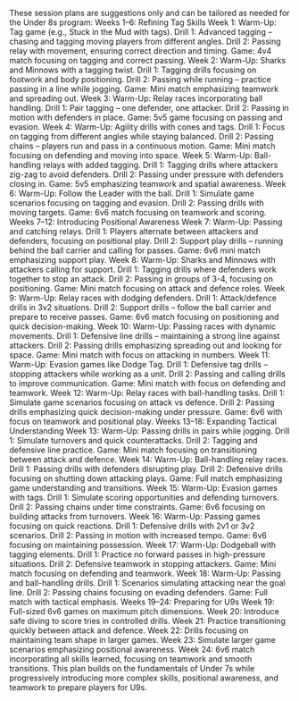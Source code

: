 These session plans are suggestions only and can be tailored as needed for the Under 8s program:
Weeks 1–6: Refining Tag Skills
Week 1:
Warm-Up: Tag game (e.g., Stuck in the Mud with tags).
Drill 1: Advanced tagging – chasing and tagging moving players from different angles.
Drill 2: Passing relay with movement, ensuring correct direction and timing.
Game: 4v4 match focusing on tagging and correct passing.
Week 2:
Warm-Up: Sharks and Minnows with a tagging twist.
Drill 1: Tagging drills focusing on footwork and body positioning.
Drill 2: Passing while running – practice passing in a line while jogging.
Game: Mini match emphasizing teamwork and spreading out.
Week 3:
Warm-Up: Relay races incorporating ball handling.
Drill 1: Pair tagging – one defender, one attacker.
Drill 2: Passing in motion with defenders in place.
Game: 5v5 game focusing on passing and evasion.
Week 4:
Warm-Up: Agility drills with cones and tags.
Drill 1: Focus on tagging from different angles while staying balanced.
Drill 2: Passing chains – players run and pass in a continuous motion.
Game: Mini match focusing on defending and moving into space.
Week 5:
Warm-Up: Ball-handling relays with added tagging.
Drill 1: Tagging drills where attackers zig-zag to avoid defenders.
Drill 2: Passing under pressure with defenders closing in.
Game: 5v5 emphasizing teamwork and spatial awareness.
Week 6:
Warm-Up: Follow the Leader with the ball.
Drill 1: Simulate game scenarios focusing on tagging and evasion.
Drill 2: Passing drills with moving targets.
Game: 6v6 match focusing on teamwork and scoring.
Weeks 7–12: Introducing Positional Awareness
Week 7:
Warm-Up: Passing and catching relays.
Drill 1: Players alternate between attackers and defenders, focusing on positional play.
Drill 2: Support play drills – running behind the ball carrier and calling for passes.
Game: 6v6 mini match emphasizing support play.
Week 8:
Warm-Up: Sharks and Minnows with attackers calling for support.
Drill 1: Tagging drills where defenders work together to stop an attack.
Drill 2: Passing in groups of 3-4, focusing on positioning.
Game: Mini match focusing on attack and defence roles.
Week 9:
Warm-Up: Relay races with dodging defenders.
Drill 1: Attack/defence drills in 3v2 situations.
Drill 2: Support drills – follow the ball carrier and prepare to receive passes.
Game: 6v6 match focusing on positioning and quick decision-making.
Week 10:
Warm-Up: Passing races with dynamic movements.
Drill 1: Defensive line drills – maintaining a strong line against attackers.
Drill 2: Passing drills emphasizing spreading out and looking for space.
Game: Mini match with focus on attacking in numbers.
Week 11:
Warm-Up: Evasion games like Dodge Tag.
Drill 1: Defensive tag drills – stopping attackers while working as a unit.
Drill 2: Passing and calling drills to improve communication.
Game: Mini match with focus on defending and teamwork.
Week 12:
Warm-Up: Relay races with ball-handling tasks.
Drill 1: Simulate game scenarios focusing on attack vs defence.
Drill 2: Passing drills emphasizing quick decision-making under pressure.
Game: 6v6 with focus on teamwork and positional play.
Weeks 13–18: Expanding Tactical Understanding
Week 13:
Warm-Up: Passing drills in pairs while jogging.
Drill 1: Simulate turnovers and quick counterattacks.
Drill 2: Tagging and defensive line practice.
Game: Mini match focusing on transitioning between attack and defence.
Week 14:
Warm-Up: Ball-handling relay races.
Drill 1: Passing drills with defenders disrupting play.
Drill 2: Defensive drills focusing on shutting down attacking plays.
Game: Full match emphasizing game understanding and transitions.
Week 15:
Warm-Up: Evasion games with tags.
Drill 1: Simulate scoring opportunities and defending turnovers.
Drill 2: Passing chains under time constraints.
Game: 6v6 focusing on building attacks from turnovers.
Week 16:
Warm-Up: Passing games focusing on quick reactions.
Drill 1: Defensive drills with 2v1 or 3v2 scenarios.
Drill 2: Passing in motion with increased tempo.
Game: 6v6 focusing on maintaining possession.
Week 17:
Warm-Up: Dodgeball with tagging elements.
Drill 1: Practice no forward passes in high-pressure situations.
Drill 2: Defensive teamwork in stopping attackers.
Game: Mini match focusing on defending and teamwork.
Week 18:
Warm-Up: Passing and ball-handling drills.
Drill 1: Scenarios simulating attacking near the goal line.
Drill 2: Passing chains focusing on evading defenders.
Game: Full match with tactical emphasis.
Weeks 19–24: Preparing for U9s
Week 19:
Full-sized 6v6 games on maximum pitch dimensions.
Week 20:
Introduce safe diving to score tries in controlled drills.
Week 21:
Practice transitioning quickly between attack and defence.
Week 22:
Drills focusing on maintaining team shape in larger games.
Week 23:
Simulate larger game scenarios emphasizing positional awareness.
Week 24:
6v6 match incorporating all skills learned, focusing on teamwork and smooth transitions.
This plan builds on the fundamentals of Under 7s while progressively introducing more complex skills, positional awareness, and teamwork to prepare players for U9s.